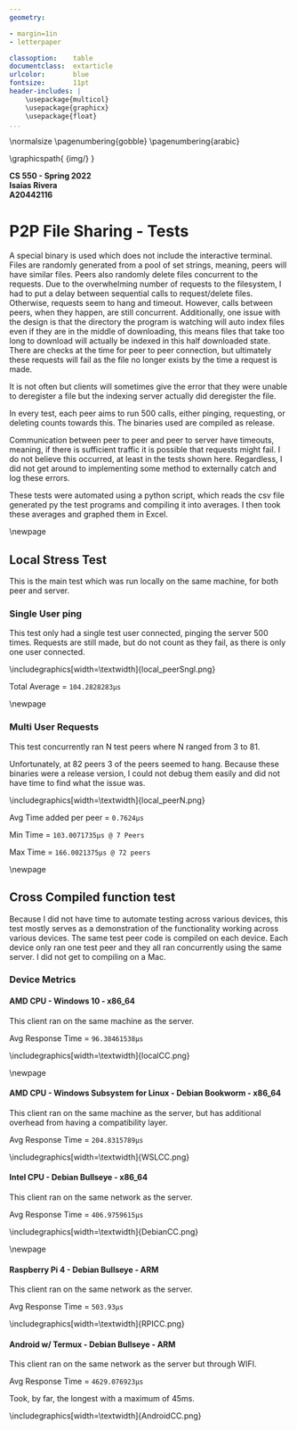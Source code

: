 ```yaml
---
geometry:

- margin=1in
- letterpaper

classoption:    table
documentclass:  extarticle
urlcolor:       blue
fontsize:       11pt
header-includes: |
    \usepackage{multicol}
    \usepackage{graphicx}
    \usepackage{float}
...
```


\normalsize
\pagenumbering{gobble}
\pagenumbering{arabic}

\graphicspath{ {img/} }

**CS 550 - Spring 2022**  
**Isaias Rivera**  
**A20442116**

# P2P File Sharing - Tests

A special binary is used which does not include the interactive terminal.
Files are randomly generated from a pool of set strings, meaning, peers will have similar files.
Peers also randomly delete files concurrent to the requests.
Due to the overwhelming number of requests to the filesystem, I had to put a delay between sequential calls to request/delete files.
Otherwise, requests seem to hang and timeout.
However, calls between peers, when they happen, are still concurrent.
Additionally, one issue with the design is that the directory the program is watching will auto index files even if they are in the middle of downloading, this means files that take too long to download will actually be indexed in this half downloaded state. There are checks at the time for peer to peer connection, but ultimately these requests will fail as the file no longer exists by the time a request is made.

It is not often but clients will sometimes give the error that they were unable to deregister a file but the indexing server actually did deregister the file.

In every test, each peer aims to run 500 calls, either pinging, requesting, or deleting counts towards this.
The binaries used are compiled as release.

Communication between peer to peer and peer to server have timeouts, meaning, if there is sufficient traffic it is possible that requests might fail.
I do not believe this occurred, at least in the tests shown here. Regardless, I did not get around to implementing some method to externally catch and log these errors.

These tests were automated using a python script, which reads the csv file generated py the test programs and compiling it into averages.
I then took these averages and graphed them in Excel.

\newpage

## Local Stress Test

This is the main test which was run locally on the same machine, for both peer and server.

### Single User ping

This test only had a single test user connected, pinging the server 500 times.
Requests are still made, but do not count as they fail, as there is only one user connected.

\includegraphics[width=\textwidth]{local_peerSngl.png}

Total Average = `104.2828283µs`

\newpage

### Multi User Requests

This test concurrently ran N test peers where N ranged from 3 to 81.

Unfortunately, at 82 peers 3 of the peers seemed to hang.
Because these binaries were a release version, I could not debug them easily and did not have time to find what the issue was.

\includegraphics[width=\textwidth]{local_peerN.png}

Avg Time added per peer = `0.7624µs`

Min Time = `103.0071735µs @ 7 Peers`

Max Time = `166.0021375µs @ 72 peers`

\newpage

## Cross Compiled function test

Because I did not have time to automate testing across various devices, this test mostly serves as a demonstration of the functionality working across various devices.
The same test peer code is compiled on each device.
Each device only ran one test peer and they all ran concurrently using the same server.
I did not get to compiling on a Mac.

### Device Metrics

#### AMD CPU - Windows 10 - x86_64

This client ran on the same machine as the server.

Avg Response Time = `96.38461538µs`

\includegraphics[width=\textwidth]{localCC.png}

\newpage

#### AMD CPU - Windows Subsystem for Linux - Debian Bookworm - x86_64

This client ran on the same machine as the server, but has additional overhead from having a compatibility layer.

Avg Response Time = `204.8315789µs`

\includegraphics[width=\textwidth]{WSLCC.png}

#### Intel CPU - Debian Bullseye - x86_64

This client ran on the same network as the server.

Avg Response Time = `406.9759615µs`

\includegraphics[width=\textwidth]{DebianCC.png}

\newpage

#### Raspberry Pi 4 - Debian Bullseye - ARM

This client ran on the same network as the server.

Avg Response Time = `503.93µs`

\includegraphics[width=\textwidth]{RPICC.png}

#### Android w/ Termux - Debian Bullseye - ARM

This client ran on the same network as the server but through WIFI.

Avg Response Time = `4629.076923µs`

Took, by far, the longest with a maximum of 45ms.

\includegraphics[width=\textwidth]{AndroidCC.png}
